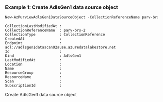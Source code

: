 ### Example 1: Create AdlsGen1 data source object
```powershell
New-AzPurviewAdlsGen1DataSourceObject -CollectionReferenceName parv-brs-2 -CollectionType 'CollectionReference' -Endpoint 'adl://adlsgen1datascan02ause.azuredatalakestore.net'
```

```output
CollectionLastModifiedAt :
CollectionReferenceName  : parv-brs-2
CollectionType           : CollectionReference
CreatedAt                :
Endpoint                 : adl://adlsgen1datascan02ause.azuredatalakestore.net
Id                       :
Kind                     : AdlsGen1
LastModifiedAt           :
Location                 :
Name                     :
ResourceGroup            :
ResourceName             :
Scan                     :
SubscriptionId           :
```

Create AdlsGen1 data source object

